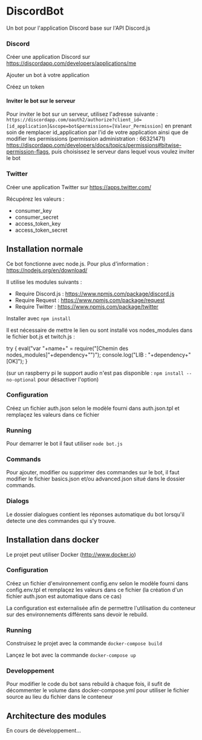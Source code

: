 # DiscordBot

Un bot pour l'application Discord base sur l'API Discord.js


### Discord

Créer une application Discord sur https://discordapp.com/developers/applications/me

Ajouter un bot à votre application

Créez un token

#### Inviter le bot sur le serveur
Pour inviter le bot sur un serveur, utilisez l'adresse suivante :
`https://discordapp.com/oauth2/authorize?client_id=[id_application]&scope=bot&permissions=[Valeur_Permission]`
en prenant soin de remplacer id_application par l'id de votre application ainsi que de modifier les permissions (permission administration : 66321471) https://discordapp.com/developers/docs/topics/permissions#bitwise-permission-flags, puis choisissez le serveur dans lequel vous voulez inviter le bot


### Twitter

Créer une application Twitter sur https://apps.twitter.com/

Récupérez les valeurs :
- consumer_key
- consumer_secret
- access_token_key
- access_token_secret


## Installation normale

Ce bot fonctionne avec node.js. Pour plus d'information : https://nodejs.org/en/download/

Il utilise les modules suivants :

* Require Discord.js : https://www.npmjs.com/package/discord.js
* Require Request : https://www.npmjs.com/package/request
* Require Twitter : https://www.npmjs.com/package/twitter

Installer avec `npm install`

Il est nécessaire de mettre le lien ou sont installé vos nodes_modules dans le fichier bot.js et twitch.js :

try {
		eval("var "+name+" = require(\"[Chemin des nodes_modules]"+dependency+"\")");
		console.log("LIB : "+dependency+" [OK]");
}

(sur un raspberry pi le support audio n'est pas disponible : `npm install --no-optional` pour désactiver l'option)

### Configuration

Créez un fichier auth.json selon le modèle fourni dans auth.json.tpl et remplaçez les valeurs dans ce fichier

### Running

Pour demarrer le bot il faut utiliser `node bot.js`

### Commands

Pour ajouter, modifier ou supprimer des commandes sur le bot, il faut modifier le fichier basics.json et/ou advanced.json situé dans le dossier commands.

### Dialogs

Le dossier dialogues contient les réponses automatique du bot lorsqu'il detecte une des commandes qui s'y trouve.

## Installation dans docker

Le projet peut utiliser Docker (http://www.docker.io)

### Configuration

Créez un fichier d'environnement config.env selon le modèle fourni dans config.env.tpl et remplaçez les valeurs dans ce fichier (la création d'un fichier auth.json est automatique dans ce cas)

La configuration est externalisée afin de permettre l'utilisation du conteneur sur des environnements différents sans devoir le rebuild.

### Running

Construisez le projet avec la commande `docker-compose build`

Lançez le bot avec la commande `docker-compose up`

### Developpement

Pour modifier le code du bot sans rebuild à chaque fois, il sufit de décommenter le volume dans docker-compose.yml pour utiliser le fichier source au lieu du fichier dans le conteneur

## Architecture des modules

En cours de développement...
